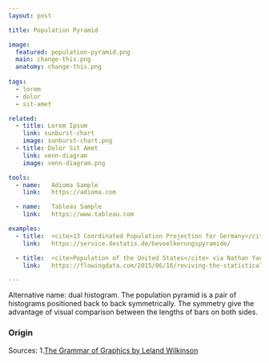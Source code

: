 ```yaml
---
layout: post

title: Population Pyramid

image:
  featured: population-pyramid.png
  main: change-this.png
  anatomy: change-this.png
  
tags:
  - lorem
  - dolor
  - sit-amet

related:
  - title: Lorem Ipsum
    link: sunburst-chart
    image: sunburst-chart.png
  - title: Dolor Sit Amet
    link: venn-diagram
    image: venn-diagram.png

tools:
  - name:   Adioma Sample
    link:   https://adioma.com

  - name:   Tableau Sample
    link:   https://www.tableau.com

examples:
  - title:  <cite>13 Coordinated Population Projection for Germany</cite> by Federal Office of Statistics of Germany
    link:   https://service.destatis.de/bevoelkerungspyramide/

  - title:  <cite>Population of the United States</cite> via Nathan Yau
    link:   https://flowingdata.com/2015/06/16/reviving-the-statistical-atlas-of-the-united-states-with-new-data/#jp-carousel-41583

---
```

Alternative name: dual histogram. The population pyramid is a pair of histograms positioned back to back symmetrically. The symmetry give the advantage of visual comparison between the lengths of bars on both sides.

<!--more-->

### Origin

Sources:
1.[The Grammar of Graphics by Leland Wilkinson](https://marcell.memoryoftheworld.org/Leland%20Wilkinson/The%20Grammar%20of%20Graphics%20(2658)/The%20Grammar%20of%20Graphics%20-%20Leland%20Wilkinson.pdf)
